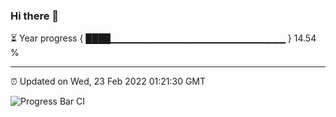 ### Hi there 👋

⏳ Year progress { ████▁▁▁▁▁▁▁▁▁▁▁▁▁▁▁▁▁▁▁▁▁▁▁▁▁▁ } 14.54 %

---

⏰ Updated on Wed, 23 Feb 2022 01:21:30 GMT

![Progress Bar CI](https://github.com/ZhaoGui/ZhaoGui/workflows/Progress%20Bar%20CI/badge.svg)

